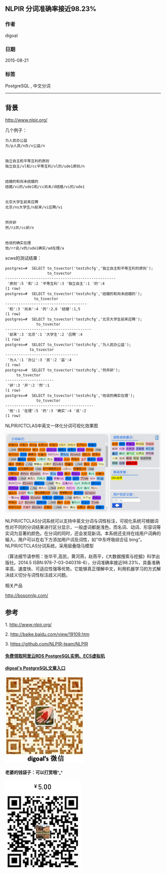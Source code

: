 ## NLPIR 分词准确率接近98.23%  
                                                                   
### 作者                                                  
digoal                                                  
                                                  
### 日期                                                   
2015-08-21                                           
                                                    
### 标签                                                  
PostgreSQL , 中文分词    
                                                              
----                                                              
                                                               
## 背景                                                   
http://www.nlpir.org/  
  
几个例子：  
  
```  
为人民办公益  
为/p人民/n办/v公益/n  
  
  
独立自主和平等互利的原则  
独立自主/vl和/cc平等互利/vl的/ude1原则/n  
  
  
结婚的和尚未结婚的  
结婚/vi的/ude1和/cc尚未/d结婚/vi的/ude1  
  
  
北京大学生前来应聘  
北京/ns大学生/n前来/vi应聘/vi  
  
  
然并卵  
然/rz并/cc卵/n  
  
  
他说的确实在理  
他/rr说/v的/ude1确实/ad在理/a  
```  
  
  
scws的测试结果：  
  
```  
postgres=#  SELECT to_tsvector('testzhcfg','独立自主和平等互利的原则');  
                   to_tsvector                      
--------------------------------------------------  
 '原则':5 '和':2 '平等互利':3 '独立自主':1 '的':4  
(1 row)  
postgres=#  SELECT to_tsvector('testzhcfg','结婚的和尚未结婚的');  
             to_tsvector               
-------------------------------------  
 '和':3 '尚未':4 '的':2,6 '结婚':1,5  
(1 row)  
postgres=#  SELECT to_tsvector('testzhcfg','北京大学生前来应聘');  
              to_tsvector                
---------------------------------------  
 '前来':3 '北京':1 '大学生':2 '应聘':4  
(1 row)  
postgres=#  SELECT to_tsvector('testzhcfg','为人民办公益');  
           to_tsvector             
---------------------------------  
 '为人':1 '办公':3 '民':2 '益':4  
(1 row)  
postgres=#  SELECT to_tsvector('testzhcfg','然并卵');  
     to_tsvector        
----------------------  
 '卵':3 '并':2 '然':1  
(1 row)  
postgres=#  SELECT to_tsvector('testzhcfg','他说的确实在理');  
              to_tsvector                 
----------------------------------------  
 '他':1 '在理':5 '的':3 '确实':4 '说':2  
(1 row)  
```  
  
NLPIR/ICTCLAS中英文一体化分词可视化效果图  
  
![pic](20150821_01_pic_001.png)  
  
  NLPIR/ICTCLAS分词系统可以支持中英文分词与词性标注，可视化系统可根据词性对不同的分词结果进行区分显示，一般虚词都是浅色，而名词、动词、形容词等实词为显著的颜色。在分词的同时，还会发现新词。本系统还支持在线用户词典的输入，用户可以在右下方添加用户词及词性，如“中东呼吸综合征 bing”。NLPIR/ICTCLAS分词系统，采用层叠隐马模型  
  
（算法细节请参照：张华平,高凯，黄河燕，赵燕平，《大数据搜索与挖掘》科学出版社。2014.5 ISBN:978-7-03-040318-6），分词准确率接近98.23%，具备准确率高、速度快、可适应性强等优势。它能够真正理解中文，利用机器学习的方式解决歧义切分与词性标注歧义问题。  
  
相关产品  
  
http://bosonnlp.com/  
  
## 参考  
1\. http://www.nlpir.org/  
  
2\. http://baike.baidu.com/view/19109.htm  
  
3\. https://github.com/NLPIR-team/NLPIR  
  
  
  
  
  
  
  
  
  
  
  
  
  
  
#### [免费领取阿里云RDS PostgreSQL实例、ECS虚拟机](https://free.aliyun.com/ "57258f76c37864c6e6d23383d05714ea")
  
  
#### [digoal's PostgreSQL文章入口](https://github.com/digoal/blog/blob/master/README.md "22709685feb7cab07d30f30387f0a9ae")
  
  
![digoal's weixin](../pic/digoal_weixin.jpg "f7ad92eeba24523fd47a6e1a0e691b59")
  
  
#### 老婆的钱袋子：可以打赏哦^_^  
![wife's weixin ds](../pic/wife_weixin_ds.jpg "acd5cce1a143ef1d6931b1956457bc9f")
  
